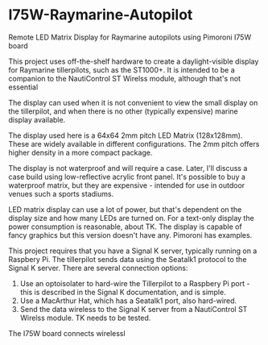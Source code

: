 # I75W-Raymarine-Autopilot
Remote LED Matrix Display for Raymarine autopilots using Pimoroni I75W board

This project uses off-the-shelf hardware to create a daylight-visible display for Raymarine tillerpilots, such as the ST1000+.
It is intended to be a companion to the NautiControl ST Wirelss module, although that's not essential

The display can used when it is not convenient to view the small display on the tillerpilot, and when there is no other (typically expensive) marine display available.

The display used here is a 64x64 2mm pitch LED Matrix (128x128mm). These are widely available in different configurations. The 2mm pitch offers higher density in a more compact package.

The display is not waterproof and will require a case. Later, I'll discuss a case build using low-reflective acrylic front panel. It's possible to buy a waterproof matrix, but they are expensive - intended for use in outdoor venues such a sports stadiums.

LED matrix display can use a lot of power, but that's dependent on the display size and how many LEDs are turned on. For a text-only display the power consumption is reasonable, about TK. The display is capable of fancy graphics but this version doesn't have any. Pimoroni has examples.

This project requires that you have a Signal K server, typically running on a Raspbery Pi. The tillerpilot sends data using the Seatalk1 protocol to the Signal K server. There are several connection options:
1) Use an optoisolater to hard-wire the Tillerpilot to a Raspbery Pi port - this is described in the Signal K documentation, and is simple.
2) Use a MacArthur Hat, which has a Seatalk1 port, also hard-wired.
3) Send the data wireless to the Signal K server from a NautiControl ST Wirelss module. TK needs to be tested.


The I75W board connects wirelessl




